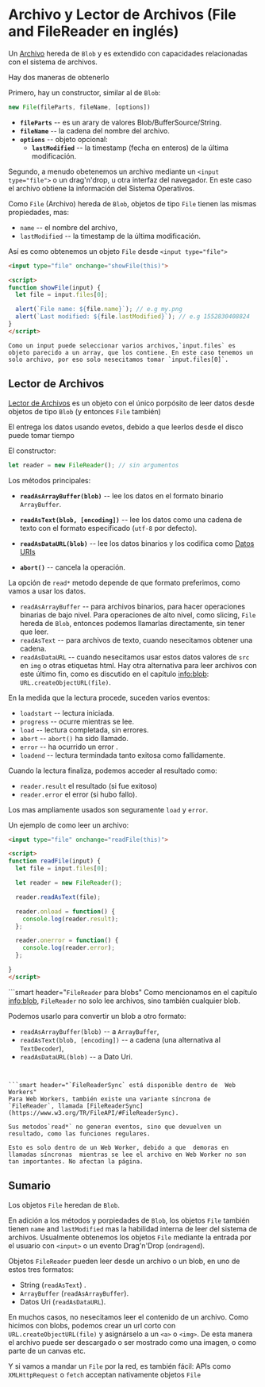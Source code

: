 # Archivo y Lector de Archivos (File and FileReader en inglés)

Un [Archivo](https://www.w3.org/TR/FileAPI/#dfn-file) hereda de  `Blob` y es extendido con capacidades relacionadas con el sistema de archivos.

Hay dos maneras de obtenerlo

Primero, hay un constructor, similar al de `Blob`:

```js
new File(fileParts, fileName, [options])
```

- **`fileParts`** -- es un arary de valores Blob/BufferSource/String.
- **`fileName`** -- la cadena del nombre del archivo.
- **`options`** -- objeto opcional:
    - **`lastModified`** -- la timestamp (fecha en enteros) de la última modificación.

Segundo, a menudo obetenemos un archivo mediante un `<input type="file">` o un drag'n'drop, u otra interfaz del navegador. En este caso el archivo obtiene la información del Sistema Operativos.

Como `File` (Archivo) hereda de `Blob`, objetos de tipo `File` tienen las mismas propiedades, mas:
- `name` -- el nombre del archivo,
- `lastModified` -- la timestamp de la última modificación.

Así es como obtenemos un objeto `File` desde `<input type="file">`

```html run
<input type="file" onchange="showFile(this)">

<script>
function showFile(input) {
  let file = input.files[0];

  alert(`File name: ${file.name}`); // e.g my.png
  alert(`Last modified: ${file.lastModified}`); // e.g 1552830408824
}
</script>
```

```smart
Como un input puede seleccionar varios archivos,`input.files` es objeto parecido a un array, que los contiene. En este caso tenemos un solo archivo, por eso solo nesecitamos tomar `input.files[0]`.
```

## Lector de Archivos 

[Lector de Archivos](https://www.w3.org/TR/FileAPI/#dfn-filereader) es un objeto con el único porpósito de leer datos desde  objetos  de tipo `Blob` (y entonces `File` también)

El entrega los datos usando evetos, debido a que leerlos desde el disco puede tomar tiempo

El constructor:

```js
let reader = new FileReader(); // sin argumentos
```

Los métodos principales:

- **`readAsArrayBuffer(blob)`** -- lee los datos en el formato binario `ArrayBuffer`.
- **`readAsText(blob, [encoding])`** -- lee los datos como una cadena de texto con el formato especificado (`utf-8` por defecto).
- **`readAsDataURL(blob)`** -- lee los datos binarios y los codifica como [Datos URIs](https://developer.mozilla.org/es/docs/Web/HTTP/Basics_of_HTTP/Datos_URIs)

- **`abort()`** -- cancela la operación.

La opción de `read*` metodo depende de que formato preferimos, como vamos a usar los datos.

- `readAsArrayBuffer` -- para archivos binarios, para hacer operaciones binarias de bajo nivel. Para operaciones de alto nivel, como slicing, `File` hereda de `Blob`, entonces podemos llamarlas directamente, sin tener que leer.
- `readAsText` -- para archivos de texto, cuando nesecitamos obtener una cadena.
- `readAsDataURL` -- cuando nesecitamos usar estos datos valores de `src` en `img` o otras etiquetas html. Hay otra alternativa para leer archivos con este último fin, como es discutido en el capítulo <info:blob>: `URL.createObjectURL(file)`.

En la medida que la lectura procede, suceden varios eventos:
- `loadstart` -- lectura iniciada.
- `progress` -- ocurre mientras se lee.
- `load` -- lectura completada, sin errores.
- `abort` -- `abort()` ha sido llamado.
- `error` -- ha ocurrido un error .
- `loadend` -- lectura termindada tanto exitosa como fallidamente.

Cuando la lectura finaliza, podemos acceder al resultado como:
- `reader.result` el resultado (si fue exitoso)
- `reader.error` el error (si hubo fallo).

Los mas ampliamente usados son seguramente `load` y `error`. 

Un ejemplo de como leer un archivo:

```html run
<input type="file" onchange="readFile(this)">

<script>
function readFile(input) {
  let file = input.files[0];

  let reader = new FileReader();

  reader.readAsText(file);

  reader.onload = function() {
    console.log(reader.result);
  };

  reader.onerror = function() {
    console.log(reader.error);
  };

}
</script>
```

```smart header="`FileReader` para blobs"
Como mencionamos en el capítulo <info:blob>, `FileReader` no solo lee archivos, sino también cualquier blob.

Podemos usarlo para convertir un blob a otro formato:
- `readAsArrayBuffer(blob)` -- a `ArrayBuffer`,
- `readAsText(blob, [encoding])` -- a cadena (una alternativa al `TextDecoder`),
- `readAsDataURL(blob)` -- a Dato Uri.
```


```smart header="`FileReaderSync` está disponible dentro de  Web Workers"
Para Web Workers, también existe una variante síncrona de `FileReader`, llamada [FileReaderSync](https://www.w3.org/TR/FileAPI/#FileReaderSync).

Sus metodos`read*` no generan eventos, sino que devuelven un resultado, como las funciones regulares.

Esto es solo dentro de un Web Worker, debido a que  demoras en  llamadas síncronas  mientras se lee el archivo en Web Worker no son tan importantes. No afectan la página.

```

## Sumario

Los objetos `File` heredan de  `Blob`.

En adición a los métodos y porpiedades de `Blob`, los objetos `File` también tienen `name` and `lastModified` mas la habilidad interna de leer del sistema de archivos. Usualmente obtenemos los objetos `File` mediante la entrada por el usuario con `<input>` o un evento Drag'n'Drop (`ondragend`).


Objetos `FileReader` pueden leer desde un archivo o un blob, en uno de estos tres formatos:
- String (`readAsText`) .
- `ArrayBuffer` (`readAsArrayBuffer`).
- Datos Uri (`readAsDataURL`).

En muchos casos, no nesecitamos leer el contenido de un archivo. Como hicimos con blobs, podemos crear 
un url corto con `URL.createObjectURL(file)` y asignárselo a un `<a>` o `<img>`. De esta manera el archivo puede ser descargado o ser mostrado como una imagen, o como parte de un canvas etc.

Y si vamos a mandar un `File` por la red, es también fácil: APIs como `XMLHttpRequest` o `fetch` acceptan nativamente objetos `File`  
